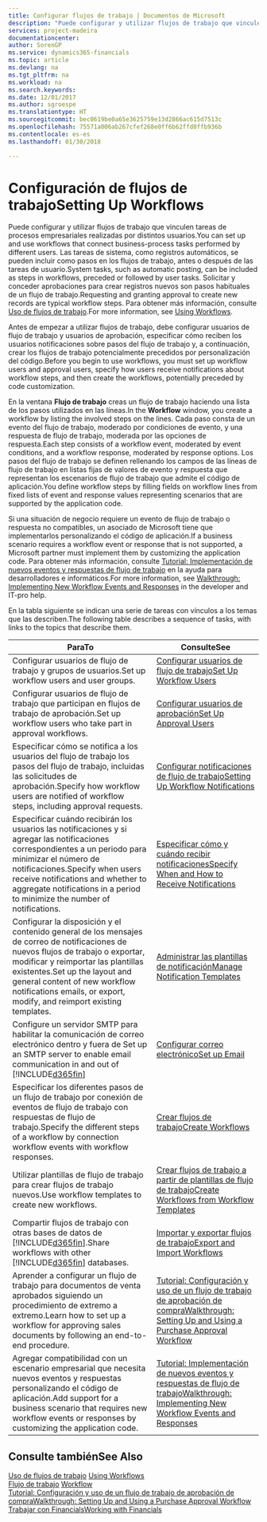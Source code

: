 ```yaml
---
title: Configurar flujos de trabajo | Documentos de Microsoft
description: "Puede configurar y utilizar flujos de trabajo que vinculen tareas de procesos empresariales realizadas por distintos usuarios. Las tareas de sistema, como registros automáticos, se pueden incluir como pasos en los flujos de trabajo, antes o después de las tareas de usuario. Solicitar y conceder aprobaciones para crear registros nuevos son pasos habituales de un flujo de trabajo."
services: project-madeira
documentationcenter: 
author: SorenGP
ms.service: dynamics365-financials
ms.topic: article
ms.devlang: na
ms.tgt_pltfrm: na
ms.workload: na
ms.search.keywords: 
ms.date: 12/01/2017
ms.author: sgroespe
ms.translationtype: HT
ms.sourcegitcommit: bec0619be0a65e3625759e13d2866ac615d7513c
ms.openlocfilehash: 75571a006ab267cfef268e0ff6b62ffd0ffb936b
ms.contentlocale: es-es
ms.lasthandoff: 01/30/2018

---
```

# <a name="setting-up-workflows"></a><span data-ttu-id="22414-105">Configuración de flujos de trabajo</span><span class="sxs-lookup"><span data-stu-id="22414-105">Setting Up Workflows</span></span>
<span data-ttu-id="22414-106">Puede configurar y utilizar flujos de trabajo que vinculen tareas de procesos empresariales realizadas por distintos usuarios.</span><span class="sxs-lookup"><span data-stu-id="22414-106">You can set up and use workflows that connect business-process tasks performed by different users.</span></span> <span data-ttu-id="22414-107">Las tareas de sistema, como registros automáticos, se pueden incluir como pasos en los flujos de trabajo, antes o después de las tareas de usuario.</span><span class="sxs-lookup"><span data-stu-id="22414-107">System tasks, such as automatic posting, can be included as steps in workflows, preceded or followed by user tasks.</span></span> <span data-ttu-id="22414-108">Solicitar y conceder aprobaciones para crear registros nuevos son pasos habituales de un flujo de trabajo.</span><span class="sxs-lookup"><span data-stu-id="22414-108">Requesting and granting approval to create new records are typical workflow steps.</span></span> <span data-ttu-id="22414-109">Para obtener más información, consulte [Uso de flujos de trabajo](across-use-workflows.md).</span><span class="sxs-lookup"><span data-stu-id="22414-109">For more information, see [Using Workflows](across-use-workflows.md).</span></span>  

 <span data-ttu-id="22414-110">Antes de empezar a utilizar flujos de trabajo, debe configurar usuarios de flujo de trabajo y usuarios de aprobación, especificar cómo reciben los usuarios notificaciones sobre pasos del flujo de trabajo y, a continuación, crear los flujos de trabajo potencialmente precedidos por personalización del código.</span><span class="sxs-lookup"><span data-stu-id="22414-110">Before you begin to use workflows, you must set up workflow users and approval users, specify how users receive notifications about workflow steps, and then create the workflows, potentially preceded by code customization.</span></span>  

 <span data-ttu-id="22414-111">En la ventana **Flujo de trabajo** creas un flujo de trabajo haciendo una lista de los pasos utilizados en las líneas.</span><span class="sxs-lookup"><span data-stu-id="22414-111">In the **Workflow** window, you create a workflow by listing the involved steps on the lines.</span></span> <span data-ttu-id="22414-112">Cada paso consta de un evento del flujo de trabajo, moderado por condiciones de evento, y una respuesta de flujo de trabajo, moderada por las opciones de respuesta.</span><span class="sxs-lookup"><span data-stu-id="22414-112">Each step consists of a workflow event, moderated by event conditions, and a workflow response, moderated by response options.</span></span> <span data-ttu-id="22414-113">Los pasos del flujo de trabajo se definen rellenando los campos de las líneas de flujo de trabajo en listas fijas de valores de evento y respuesta que representan los escenarios de flujo de trabajo que admite el código de aplicación.</span><span class="sxs-lookup"><span data-stu-id="22414-113">You define workflow steps by filling fields on workflow lines from fixed lists of event and response values representing scenarios that are supported by the application code.</span></span>  

 <span data-ttu-id="22414-114">Si una situación de negocio requiere un evento de flujo de trabajo o respuesta no compatibles, un asociado de Microsoft tiene que implementarlos personalizando el código de aplicación.</span><span class="sxs-lookup"><span data-stu-id="22414-114">If a business scenario requires a workflow event or response that is not supported, a Microsoft partner must implement them by customizing the application code.</span></span> <span data-ttu-id="22414-115">Para obtener más información, consulte [Tutorial: Implementación de nuevos eventos y respuestas de flujo de trabajo](/dynamics_nav/Walkthrough--Implementing-New-Workflow-Events-and-Responses) en la ayuda para desarrolladores e informáticos.</span><span class="sxs-lookup"><span data-stu-id="22414-115">For more information, see [Walkthrough: Implementing New Workflow Events and Responses](/dynamics_nav/Walkthrough--Implementing-New-Workflow-Events-and-Responses) in the developer and IT-pro help.</span></span>

 <span data-ttu-id="22414-116">En la tabla siguiente se indican una serie de tareas con vínculos a los temas que las describen.</span><span class="sxs-lookup"><span data-stu-id="22414-116">The following table describes a sequence of tasks, with links to the topics that describe them.</span></span>  

|<span data-ttu-id="22414-117">**Para**</span><span class="sxs-lookup"><span data-stu-id="22414-117">**To**</span></span>|<span data-ttu-id="22414-118">**Consulte**</span><span class="sxs-lookup"><span data-stu-id="22414-118">**See**</span></span>|  
|------------|-------------|  
|<span data-ttu-id="22414-119">Configurar usuarios de flujo de trabajo y grupos de usuarios.</span><span class="sxs-lookup"><span data-stu-id="22414-119">Set up workflow users and user groups.</span></span>|[<span data-ttu-id="22414-120">Configurar usuarios de flujo de trabajo</span><span class="sxs-lookup"><span data-stu-id="22414-120">Set Up Workflow Users</span></span>](across-how-to-set-up-workflow-users.md)|  
|<span data-ttu-id="22414-121">Configurar usuarios de flujo de trabajo que participan en flujos de trabajo de aprobación.</span><span class="sxs-lookup"><span data-stu-id="22414-121">Set up workflow users who take part in approval workflows.</span></span>|[<span data-ttu-id="22414-122">Configurar usuarios de aprobación</span><span class="sxs-lookup"><span data-stu-id="22414-122">Set Up Approval Users</span></span>](across-how-to-set-up-approval-users.md)|  
|<span data-ttu-id="22414-123">Especificar cómo se notifica a los usuarios del flujo de trabajo los pasos del flujo de trabajo, incluidas las solicitudes de aprobación.</span><span class="sxs-lookup"><span data-stu-id="22414-123">Specify how workflow users are notified of workflow steps, including approval requests.</span></span>|[<span data-ttu-id="22414-124">Configurar notificaciones de flujo de trabajo</span><span class="sxs-lookup"><span data-stu-id="22414-124">Setting Up Workflow Notifications</span></span>](across-setting-up-workflow-notifications.md)|  
|<span data-ttu-id="22414-125">Especificar cuándo recibirán los usuarios las notificaciones y si agregar las notificaciones correspondientes a un periodo para minimizar el número de notificaciones.</span><span class="sxs-lookup"><span data-stu-id="22414-125">Specify when users receive notifications and whether to aggregate notifications in a period to minimize the number of notifications.</span></span>|[<span data-ttu-id="22414-126">Especificar cómo y cuándo recibir notificaciones</span><span class="sxs-lookup"><span data-stu-id="22414-126">Specify When and How to Receive Notifications</span></span>](across-how-to-specify-when-and-how-to-receive-notifications.md)|  
|<span data-ttu-id="22414-127">Configurar la disposición y el contenido general de los mensajes de correo de notificaciones de nuevos flujos de trabajo o exportar, modificar y reimportar las plantillas existentes.</span><span class="sxs-lookup"><span data-stu-id="22414-127">Set up the layout and general content of new workflow notifications emails, or export, modify, and reimport existing templates.</span></span>|[<span data-ttu-id="22414-128">Administrar las plantillas de notificación</span><span class="sxs-lookup"><span data-stu-id="22414-128">Manage Notification Templates</span></span>](across-how-to-manage-notification-templates.md)|  
|<span data-ttu-id="22414-129">Configure un servidor SMTP para habilitar la comunicación de correo electrónico dentro y fuera de </span><span class="sxs-lookup"><span data-stu-id="22414-129">Set up an SMTP server to enable email communication in and out of</span></span> [!INCLUDE[d365fin](includes/d365fin_md.md)]|[<span data-ttu-id="22414-130">Configurar correo electrónico</span><span class="sxs-lookup"><span data-stu-id="22414-130">Set up Email</span></span>](madeira-how-setup-email.md)|
|<span data-ttu-id="22414-131">Especificar los diferentes pasos de un flujo de trabajo por conexión de eventos de flujo de trabajo con respuestas de flujo de trabajo.</span><span class="sxs-lookup"><span data-stu-id="22414-131">Specify the different steps of a workflow by connection workflow events with workflow responses.</span></span>|[<span data-ttu-id="22414-132">Crear flujos de trabajo</span><span class="sxs-lookup"><span data-stu-id="22414-132">Create Workflows</span></span>](across-how-to-create-workflows.md)|  
|<span data-ttu-id="22414-133">Utilizar plantillas de flujo de trabajo para crear flujos de trabajo nuevos.</span><span class="sxs-lookup"><span data-stu-id="22414-133">Use workflow templates to create new workflows.</span></span>|[<span data-ttu-id="22414-134">Crear flujos de trabajo a partir de plantillas de flujo de trabajo</span><span class="sxs-lookup"><span data-stu-id="22414-134">Create Workflows from Workflow Templates</span></span>](across-how-to-create-workflows-from-workflow-templates.md)|  
|<span data-ttu-id="22414-135">Compartir flujos de trabajo con otras bases de datos de [!INCLUDE[d365fin](includes/d365fin_md.md)].</span><span class="sxs-lookup"><span data-stu-id="22414-135">Share workflows with other [!INCLUDE[d365fin](includes/d365fin_md.md)] databases.</span></span>|[<span data-ttu-id="22414-136">Importar y exportar flujos de trabajo</span><span class="sxs-lookup"><span data-stu-id="22414-136">Export and Import Workflows</span></span>](across-how-to-export-and-import-workflows.md)|  
|<span data-ttu-id="22414-137">Aprender a configurar un flujo de trabajo para documentos de venta aprobados siguiendo un procedimiento de extremo a extremo.</span><span class="sxs-lookup"><span data-stu-id="22414-137">Learn how to set up a workflow for approving sales documents by following an end-to-end procedure.</span></span>|[<span data-ttu-id="22414-138">Tutorial: Configuración y uso de un flujo de trabajo de aprobación de compra</span><span class="sxs-lookup"><span data-stu-id="22414-138">Walkthrough: Setting Up and Using a Purchase Approval Workflow</span></span>](walkthrough-setting-up-and-using-a-purchase-approval-workflow.md)|  
|<span data-ttu-id="22414-139">Agregar compatibilidad con un escenario empresarial que necesita nuevos eventos y respuestas personalizando el código de aplicación.</span><span class="sxs-lookup"><span data-stu-id="22414-139">Add support for a business scenario that requires new workflow events or responses by customizing the application code.</span></span>|[<span data-ttu-id="22414-140">Tutorial: Implementación de nuevos eventos y respuestas de flujo de trabajo</span><span class="sxs-lookup"><span data-stu-id="22414-140">Walkthrough: Implementing New Workflow Events and Responses</span></span>](/dynamics_nav/Walkthrough--Implementing-New-Workflow-Events-and-Responses)|  

## <a name="see-also"></a><span data-ttu-id="22414-141">Consulte también</span><span class="sxs-lookup"><span data-stu-id="22414-141">See Also</span></span>  
 <span data-ttu-id="22414-142">[Uso de flujos de trabajo](across-use-workflows.md) </span><span class="sxs-lookup"><span data-stu-id="22414-142">[Using Workflows](across-use-workflows.md) </span></span>  
 <span data-ttu-id="22414-143">[Flujo de trabajo](across-workflow.md) </span><span class="sxs-lookup"><span data-stu-id="22414-143">[Workflow](across-workflow.md) </span></span>  
 [<span data-ttu-id="22414-144">Tutorial: Configuración y uso de un flujo de trabajo de aprobación de compra</span><span class="sxs-lookup"><span data-stu-id="22414-144">Walkthrough: Setting Up and Using a Purchase Approval Workflow</span></span>](walkthrough-setting-up-and-using-a-purchase-approval-workflow.md)  
 [<span data-ttu-id="22414-145">Trabajar con Financials</span><span class="sxs-lookup"><span data-stu-id="22414-145">Working with Financials</span></span>](ui-work-product.md)

